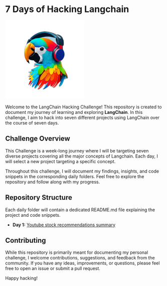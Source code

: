 # 7 Days of Hacking Langchain

<img src="./logo.png" width="250" height="250" alt="7 Days of Hacking Langchain Logo" />

Welcome to the LangChain Hacking Challenge! This repository is created to document my journey of learning and exploring **LangChain**. In this challenge, I aim to hack into seven different projects using LangChain over the course of seven days.

## Challenge Overview

This Challenge is a week-long journey where I will be targeting seven diverse projects covering all the major concepts of Langchain. Each day, I will select a new project targeting a specific concept.

Throughout this challenge, I will document my findings, insights, and code snippets in the corresponding daily folders. Feel free to explore the repository and follow along with my progress.

## Repository Structure

Each daily folder will contain a dedicated README.md file explaining the project and code snippets.

- **Day 1:** [Youtube stock recommendations summary](day1/)



## Contributing

While this repository is primarily meant for documenting my personal challenge, I welcome contributions, suggestions, and feedback from the community. If you have any ideas, improvements, or questions, please feel free to open an issue or submit a pull request.


Happy hacking!
